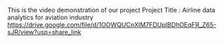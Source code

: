 This is the video demonstration of our project
Project Title : Airline data analytics for aviation industry
https://drive.google.com/file/d/1OOWQUCnXlM7FDUpIBDhOEqFR_Z65-sJR/view?usp=share_link
